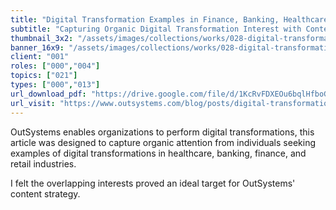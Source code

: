 ```yaml
---
title: "Digital Transformation Examples in Finance, Banking, Healthcare, and Retail"
subtitle: "Capturing Organic Digital Transformation Interest with Content"
thumbnail_3x2: "/assets/images/collections/works/028-digital-transformation-examples/3x2.png"
banner_16x9: "/assets/images/collections/works/028-digital-transformation-examples/16x9.png"
client: "001"
roles: ["000","004"]
topics: ["021"]
types: ["000","013"]
url_download_pdf: "https://drive.google.com/file/d/1KcRvFDXEOu6bqlHfboG329EytUMOajGE/view?usp=sharing"
url_visit: "https://www.outsystems.com/blog/posts/digital-transformations-finance-banking-healthcare-retail/"
---
```

OutSystems enables organizations to perform digital transformations, this article was designed to capture organic attention from individuals seeking examples of digital transformations in healthcare, banking, finance, and retail industries.

I felt the overlapping interests proved an ideal target for OutSystems' content strategy.

